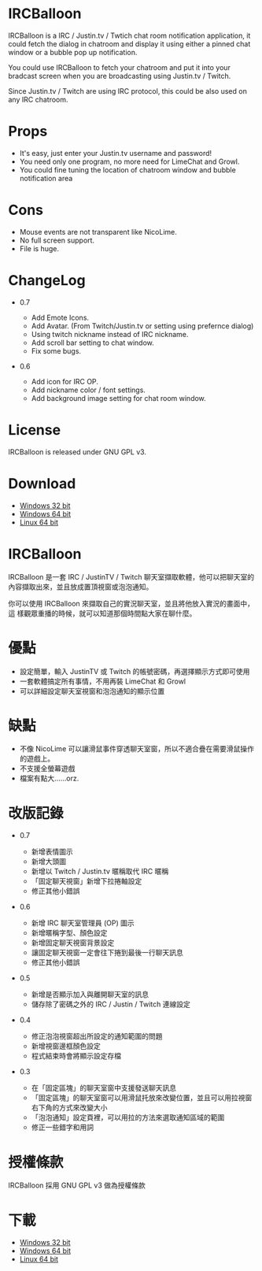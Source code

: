 IRCBalloon 
===========

IRCBalloon is a IRC / Justin.tv / Twtich chat room notification application, 
it could fetch the dialog in chatroom and display it using either a pinned
chat window or a bubble pop up notification.

You could use IRCBalloon to fetch your chatroom and put it into your bradcast
screen when you are broadcasting using Justin.tv / Twitch.

Since Justin.tv / Twitch are using IRC protocol, this could be also used on
any IRC chatroom.

Props
======

 - It's easy, just enter your Justin.tv username and password!
 - You need only one program, no more need for LimeChat and Growl.
 - You could fine tuning the location of chatroom window and bubble notification area

Cons
=======

 - Mouse events are not transparent like NicoLime.
 - No full screen support.
 - File is huge.

ChangeLog
===========
 - 0.7
    - Add Emote Icons.
    - Add Avatar. (From Twitch/Justin.tv or setting using prefernce dialog)
    - Using twitch nickname instead of IRC nickname.
    - Add scroll bar setting to chat window.
    - Fix some bugs.

 - 0.6
    - Add icon for IRC OP.
    - Add nickname color / font settings.
    - Add background image setting for chat room window.

License
========

IRCBalloon is released under GNU GPL v3.

Download
==========

 - [Windows 32 bit](http://bone.twbbs.org.tw/download/IRCBalloon/IRCBalloon-win32-0.7.jar)
 - [Windows 64 bit](http://bone.twbbs.org.tw/download/IRCBalloon/IRCBalloon-win64-0.7.jar)
 - [Linux 64 bit](http://bone.twbbs.org.tw/download/IRCBalloon/IRCBalloon-linux64-0.7.jar)


IRCBalloon 
===========

IRCBalloon 是一套 IRC / JustinTV / Twitch 聊天室擷取軟體，他可以把聊天室的
內容擷取出來，並且放成置頂視窗或泡泡通知。

你可以使用 IRCBalloon 來擷取自己的實況聊天室，並且將他放入實況的畫面中，這
樣觀眾重播的時候，就可以知道那個時間點大家在聊什麼。

優點
======

 - 設定簡單，輸入 JustinTV 或 Twitch 的帳號密碼，再選擇顯示方式即可使用
 - 一套軟體搞定所有事情，不用再裝 LimeChat 和 Growl
 - 可以詳細設定聊天室視窗和泡泡通知的顯示位置

缺點
=======

 - 不像 NicoLime 可以讓滑鼠事件穿透聊天室窗，所以不適合疊在需要滑鼠操作的遊戲上。
 - 不支援全螢幕遊戲
 - 檔案有點大……orz.

改版記錄
=========
 - 0.7
    - 新增表情圖示
    - 新增大頭圖
    - 新增以 Twitch / Justin.tv 暱稱取代 IRC 暱稱
    - 「固定聊天視窗」新增下拉捲軸設定
    - 修正其他小錯誤

 - 0.6
    - 新增 IRC 聊天室管理員 (OP) 圖示
    - 新增暱稱字型、顏色設定
    - 新增固定聊天視窗背景設定
    - 讓固定聊天視窗一定會往下捲到最後一行聊天訊息
    - 修正其他小錯誤

 - 0.5
    - 新增是否顯示加入與離開聊天室的訊息
    - 儲存除了密碼之外的 IRC / Justin / Twitch 連線設定

 - 0.4
    - 修正泡泡視窗超出所設定的通知範圍的問題
    - 新增視窗邊框顏色設定
    - 程式結束時會將顯示設定存檔

 - 0.3
    - 在「固定區塊」的聊天室窗中支援發送聊天訊息
    - 「固定區塊」的聊天室窗可以用滑鼠托放來改變位置，並且可以用拉視窗右下角的方式來改變大小
    - 「泡泡通知」設定頁裡，可以用拉的方法來選取通知區域的範圍
    - 修正一些錯字和用詞

授權條款
========

IRCBalloon 採用 GNU GPL v3 做為授權條款

下載
=======

 - [Windows 32 bit](http://bone.twbbs.org.tw/download/IRCBalloon/IRCBalloon-win32-0.7.jar)
 - [Windows 64 bit](http://bone.twbbs.org.tw/download/IRCBalloon/IRCBalloon-win64-0.7.jar)
 - [Linux 64 bit](http://bone.twbbs.org.tw/download/IRCBalloon/IRCBalloon-linux64-0.7.jar)


